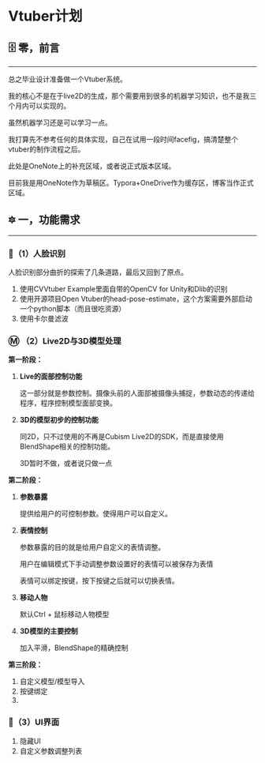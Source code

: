 # Vtuber计划

## :file_cabinet: 零，前言

-----

总之毕业设计准备做一个Vtuber系统。

我的核心不是在于live2D的生成，那个需要用到很多的机器学习知识，也不是我三个月内可以实现的。

虽然机器学习还是可以学习一点。

我打算先不参考任何的具体实现，自己在试用一段时间facefig，搞清楚整个vtuber的制作流程之后。

此处是OneNote上的补充区域，或者说正式版本区域。

目前我是用OneNote作为草稿区。Typora+OneDrive作为缓存区，博客当作正式区域。

## :six_pointed_star: 一，功能需求

-----------------

### :slightly_smiling_face:（1）人脸识别

人脸识别部分曲折的探索了几条道路，最后又回到了原点。

1. 使用CVVtuber Example里面自带的OpenCV for Unity和Dlib的识别
2. 使用开源项目Open Vtuber的head-pose-estimate，这个方案需要外部启动一个python脚本（而且很吃资源）
3. 使用卡尔曼滤波



### :m: （2）Live2D与3D模型处理

**第一阶段：**

1. **Live的面部控制功能**

   这一部分就是参数控制。摄像头前的人面部被摄像头捕捉，参数动态的传递给程序，程序控制模型面部变换。

2. **3D的模型初步的控制功能**

   同2D，只不过使用的不再是Cubism Live2D的SDK，而是直接使用BlendShape相关的控制功能。
   
   3D暂时不做，或者说只做一点



**第二阶段：**

1. **参数暴露**

   提供给用户的可控制参数。使得用户可以自定义。

2. **表情控制**

   参数暴露的目的就是给用户自定义的表情调整。
   
   用户在编辑模式下手动调整参数设置好的表情可以被保存为表情
   
   表情可以绑定按键，按下按键之后就可以切换表情。
   
3. **移动人物**

   默认Ctrl + 鼠标移动人物模型

4. **3D模型的主要控制**

   加入平滑，BlendShape的精确控制

**第三阶段：**

1. 自定义模型/模型导入
2. 按键绑定
3. 



### :closed_book:（3）UI界面

1. 隐藏UI
2. 自定义参数调整列表